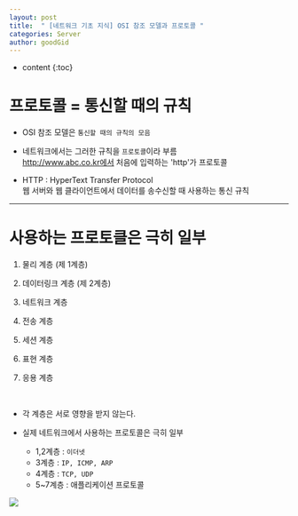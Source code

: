 ```yaml
---
layout: post
title:  " [네트워크 기초 지식] OSI 참조 모델과 프로토콜 "
categories: Server
author: goodGid
---
```

* content
{:toc}


# 프로토콜 = 통신할 때의 규칙

* OSI 참조 모델은 `통신할 때의 규칙의 모음` 

* 네트워크에서는 그러한 규칙을 `프로토콜`이라 부름 <br> http://www.abc.co.kr에서 처음에 입력하는 'http'가 프로토콜

* HTTP : HyperText Transfer Protocol <br> 웹 서버와 웹 클라이언트에서 데이터를 송수신할 때 사용하는 통신 규칙

---

# 사용하는 프로토클은 극히 일부

1. 물리 계층 (제 1계층)

2. 데이터링크 계층 (제 2계층)

3. 네트워크 계층

4. 전송 계층

5. 세션 계층

6. 표현 계층

7. 응용 계층

<br>

* 각 계층은 서로 영향을 받지 않는다.

* 실제 네트워크에서 사용하는 프로토콜은 극히 일부
    - 1,2계층 : `이더넷`
    - 3계층 : `IP, ICMP, ARP`
    - 4계층 : `TCP, UDP`
    - 5~7계층 :  애플리케이션 프로토콜




![](/assets/img/server/os_reference_models_protocols_1.png)



